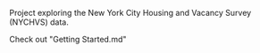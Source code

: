 Project exploring the New York City Housing and Vacancy Survey (NYCHVS) data.

Check out "Getting Started.md"

